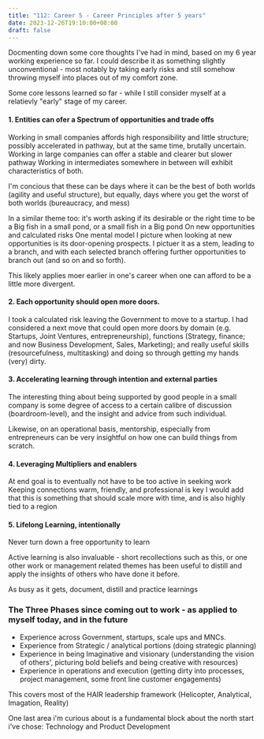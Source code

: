 ```yaml
---
title: "112: Career 5 - Career Principles after 5 years"
date: 2023-12-26T19:10:00+08:00
draft: false
---
```


Docmenting down some core thoughts I've had in mind, based on my 6 year working experience so far. I could describe it as something slightly unconventional - most notably by taking early risks and still somehow throwing myself into places out of my comfort zone.

Some core lessons learned so far - while I still consider myself at a relatievly "early" stage of my career.

#### 1. Entities can ofer a Spectrum of opportunities and trade offs

Working in small companies affords high responsibility and little structure; possibly accelerated in pathway, but at the same time, brutally uncertain. 
Working in large companies can offer a stable and clearer but slower pathway
Working in intermediates somewhere in between will exhibit characteristics of both.

I'm concious that these can be days where it can be the best of both worlds (agility and useful structure), but equally, days where you get the worst of both worlds (bureaucracy, and mess)

In a similar theme too: it's worth asking if its desirable or the right time to be a Big fish in a small pond, or a small fish in a Big pond
On new opportunities and calculated risks
One mental model I picture when looking at new opportunities is its door-opening prospects. I pictuer it as a stem, leading to a branch, and with each selected branch offering further opportunities to branch out (and so on and so forth).

This likely applies moer earlier in one's career when one can afford to be a little more divergent.

#### 2. Each opportunity should open more doors.

I took a calculated risk leaving the Government to move to a startup. I had considered a next move that could open more doors by domain (e.g. Startups, Joint Ventures, entrepreneurship), functions (Strategy, finance; and now Business Development, Sales, Marketing); and really useful skills (resourcefulness, multitasking) and doing so through getting my hands (very) dirty.

#### 3. Accelerating learning through intention and external parties
The interesting thing about being supported by good people in a small company is some degree of access to a certain calibre of discussion (boardroom-level), and the insight and advice from such individual.

Likewise, on an operational basis, mentorship, especially from entrepreneurs can be very insightful on how one can build things from scratch.

#### 4. Leveraging Multipliers and enablers
At end goal is to eventually not have to be too active in seeking work
Keeping connections warm, friendly, and professional is key
I would add that this is something that should scale more with time, and is also highly tied to a region

#### 5. Lifelong Learning, intentionally

Never turn down a free opportunity to learn  

Active learning is also invaluable - short recollections such as this, or one other work or management related themes has been useful to distill and apply the insights of others who have done it before. 

As busy as it gets, document, distill and practice learnings

### The Three Phases since coming out to work - as applied to myself today, and in the future

* Experience across Government, startups, scale ups and MNCs.
* Experience from Strategic / analytical portions (doing strategic planning)
* Experience in being Imaginative and visionary (understanding the vision of others', picturing bold beliefs and being creative with resources)  
* Experience in operations and execution (getting dirty into processes, project management, some front line customer engagements)

This covers most of the HAIR leadership framework (Helicopter, Analytical, Imagation, Reality)

One last area i'm curious about is a fundamental block about the north start i've chose: Technology and Product Development 
